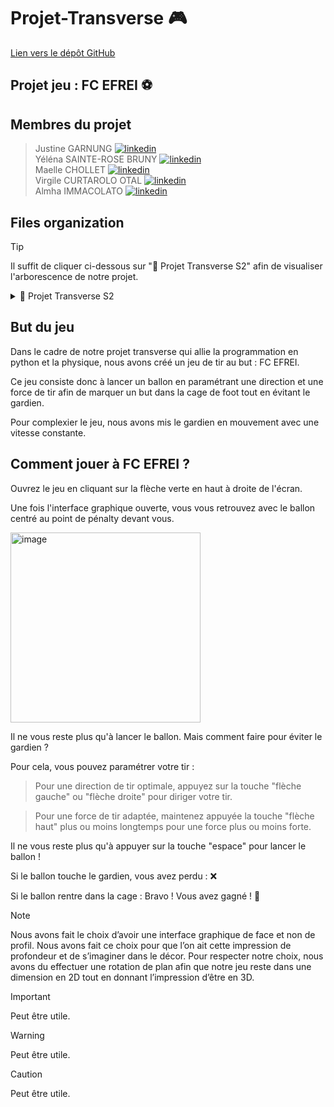 # Projet-Transverse 🎮
[Lien vers le dépôt GitHub](https://github.com/justinegrng/Projet-Transverse.git) 

## Projet jeu : FC EFREI ⚽️

## Membres du projet
> Justine GARNUNG [![linkedin](https://github.com/justinegrng/Projet-Transverse/assets/89320065/eba91f42-9ed4-4ef3-8502-ca4925d64d8f)](https://www.linkedin.com/in/justine-garnung-674571232/)  
> Yéléna SAINTE-ROSE BRUNY [![linkedin](https://github.com/justinegrng/Projet-Transverse/assets/89320065/eba91f42-9ed4-4ef3-8502-ca4925d64d8f)](https://www.linkedin.com/in/yelesr/)  
> Maelle CHOLLET [![linkedin](https://github.com/justinegrng/Projet-Transverse/assets/89320065/eba91f42-9ed4-4ef3-8502-ca4925d64d8f)](https://www.linkedin.com/in/maelle-chollet-b7632a293/)  
> Virgile CURTAROLO OTAL [![linkedin](https://github.com/justinegrng/Projet-Transverse/assets/89320065/eba91f42-9ed4-4ef3-8502-ca4925d64d8f)](https://www.linkedin.com/in/virgile-curtarolo-otal-95261a293/)  
> Almha IMMACOLATO [![linkedin](https://github.com/justinegrng/Projet-Transverse/assets/89320065/eba91f42-9ed4-4ef3-8502-ca4925d64d8f)](https://www.linkedin.com/in/almha-immacolato-2754b3293/)  

## Files organization
> [!TIP]
> Il suffit de cliquer ci-dessous sur "📁 Projet Transverse S2" afin de visualiser l'arborescence de notre projet.


<details>
<summary> 📁 Projet Transverse S2 </summary>
  
- `main.py`
- `game.py`
- `display.py`
- `ball.py`
- `goal.py`
- `button.py`
- `trajectory.py`
<details>
<summary> 📁 assets </summary>
  
- `background.PNG`
- `ballon.PNG`
- `gardien.PNG`
- `button_credits.PNG`
- `button_play.PNG`
- `quit_button.PNG`
</details>
</details>

## But du jeu

Dans le cadre de notre projet transverse qui allie la programmation en python et la physique, nous avons créé un jeu de tir au but : FC EFREI.

Ce jeu consiste donc à lancer un ballon en paramétrant une direction et une force de tir afin de marquer un but dans la cage de foot tout en évitant le gardien.

Pour complexier le jeu, nous avons mis le gardien en mouvement avec une vitesse constante.

## Comment jouer à FC EFREI ?

Ouvrez le jeu en cliquant sur la flèche verte en haut à droite de l'écran.

Une fois l'interface graphique ouverte, vous vous retrouvez avec le ballon centré au point de pénalty devant vous.


<img width="304" alt="image" src="https://github.com/justinegrng/Projet-Transverse/assets/150793383/b2ad8672-6685-412d-a5c7-8e4cc6a68e7f">




Il ne vous reste plus qu'à lancer le ballon. Mais comment faire pour éviter le gardien ?

Pour cela, vous pouvez paramétrer votre tir :

> Pour une direction de tir optimale, appuyez sur la touche "flèche gauche" ou "flèche droite" pour diriger votre tir.
  
> Pour une force de tir adaptée, maintenez appuyée la touche "flèche haut" plus ou moins longtemps pour une force plus ou moins forte.
  
Il ne vous reste plus qu'à appuyer sur la touche "espace" pour lancer le ballon !

Si le ballon touche le gardien, vous avez perdu : ❌

Si le ballon rentre dans la cage : Bravo ! Vous avez gagné ! 🥇

> [!NOTE]
> Nous avons fait le choix d’avoir une interface graphique de face et non de profil. Nous avons fait ce choix pour que l’on ait cette impression de profondeur et de s’imaginer dans le décor. Pour respecter notre choix, nous avons du effectuer une rotation de plan afin que notre jeu reste dans une dimension en 2D tout en donnant l’impression d’être en 3D.

> [!IMPORTANT]
> Peut être utile.

> [!WARNING]
> Peut être utile.

> [!CAUTION]
> Peut être utile.
